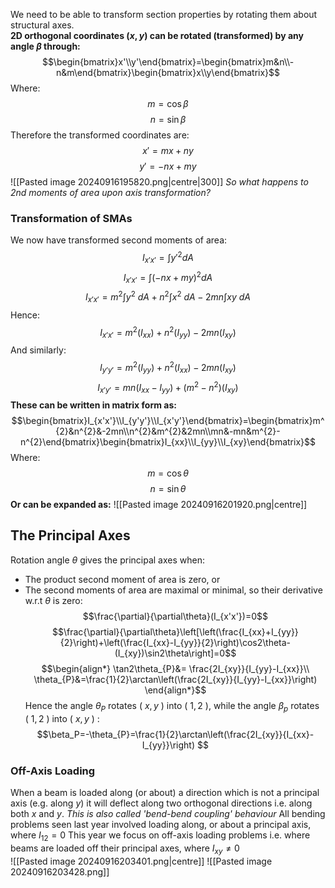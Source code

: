  We need to be able to transform section properties by rotating them about structural axes.
\
**2D orthogonal coordinates ($x,y$) can be rotated (transformed) by any angle $\beta$ through:**
$$\begin{bmatrix}x'\\y'\end{bmatrix}=\begin{bmatrix}m&n\\-n&m\end{bmatrix}\begin{bmatrix}x\\y\end{bmatrix}$$
Where:
$$m=\cos\beta$$
$$n=\sin\beta $$
Therefore the transformed coordinates are:
$$x'=mx+ny$$
$$y'=-nx+my$$
![[Pasted image 20240916195820.png|centre|300]]
*So what happens to 2nd moments of area upon axis transformation?*
### Transformation of SMAs
We now have transformed second moments of area:
$$I_{x'x'}=\int y'^{2}dA$$
$$I_{x'x'}=\int(-nx+my)^{2}dA$$
$$I_{x'x'}=m^{2}\int y^{2}~dA+n^{2}\int x^{2}~dA -2mn\int xy~dA$$
Hence:
$$I_{x'x'}=m^{2}(I_{xx})+n^{2}(I_{yy})-2mn(I_{xy})$$
And similarly:
$$I_{y'y'}=m^{2}(I_{yy})+n^{2}(I_{xx})-2mn(I_{xy})$$
$$I_{x'y'}=mn(I_{xx}-I_{yy})+(m^{2}-n^{2})(I_{xy})$$
**These can be written in matrix form as:**
$$\begin{bmatrix}I_{x'x'}\\I_{y'y'}\\I_{x'y'}\end{bmatrix}=\begin{bmatrix}m^{2}&n^{2}&-2mn\\n^{2}&m^{2}&2mn\\mn&-mn&m^{2}-n^{2}\end{bmatrix}\begin{bmatrix}I_{xx}\\I_{yy}\\I_{xy}\end{bmatrix}$$
Where:
$$m=\cos\theta$$
$$n=\sin\theta$$
**Or can be expanded as:**
![[Pasted image 20240916201920.png|centre]]
## The Principal Axes
Rotation angle $\theta$ gives the principal axes when:
- The product second moment of area is zero, or
- The second moments of area are maximal or minimal, so their derivative w.r.t $\theta$ is zero:
$$\frac{\partial}{\partial\theta}(I_{x'x'})=0$$ $$\frac{\partial}{\partial\theta}\left[\left(\frac{I_{xx}+I_{yy}}{2}\right)+\left(\frac{I_{xx}-I_{yy}}{2}\right)\cos2\theta-(I_{xy})\sin2\theta\right]=0$$
$$\begin{align*}
\tan2\theta_{P}&= \frac{2I_{xy}}{I_{yy}-I_{xx}}\\
\theta_{P}&=\frac{1}{2}\arctan\left(\frac{2I_{xy}}{I_{yy}-I_{xx}}\right) 
\end{align*}$$
Hence the angle $\theta_{P}$ rotates ($~x,y~$) into ($~1,2~$), while the angle $\beta_p$ rotates ($~1,2~$) into ($~x,y~$) :
$$\beta_P=-\theta_{P}=\frac{1}{2}\arctan\left(\frac{2I_{xy}}{I_{xx}-I_{yy}}\right) $$
### Off-Axis Loading
When a beam is loaded along (or about) a direction which is not a principal axis (e.g. along $y$) it will deflect along two orthogonal directions i.e. along both $x$ and $y$.
*This is also called 'bend-bend coupling' behaviour*
All bending problems seen last year involved loading along, or about a principal axis, where $I_{12}=0$
This year we focus on off-axis loading problems i.e. where beams are loaded off their principal axes, where $I_{xy}\neq 0$    
![[Pasted image 20240916203401.png|centre]]
![[Pasted image 20240916203428.png]]
